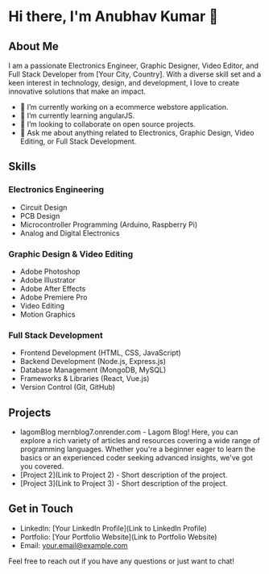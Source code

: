 # Hi there, I'm Anubhav Kumar 👋

## About Me
I am a passionate Electronics Engineer, Graphic Designer, Video Editor, and Full Stack Developer from [Your City, Country]. With a diverse skill set and a keen interest in technology, design, and development, I love to create innovative solutions that make an impact.

- 🔭 I’m currently working on a ecommerce webstore application.
- 🌱 I’m currently learning angularJS.
- 👯 I’m looking to collaborate on open source projects.
- 💬 Ask me about anything related to Electronics, Graphic Design, Video Editing, or Full Stack Development.

## Skills

### Electronics Engineering
- Circuit Design
- PCB Design
- Microcontroller Programming (Arduino, Raspberry Pi)
- Analog and Digital Electronics

### Graphic Design & Video Editing
- Adobe Photoshop
- Adobe Illustrator
- Adobe After Effects
- Adobe Premiere Pro
- Video Editing
- Motion Graphics

### Full Stack Development
- Frontend Development (HTML, CSS, JavaScript)
- Backend Development (Node.js, Express.js)
- Database Management (MongoDB, MySQL)
- Frameworks & Libraries (React, Vue.js)
- Version Control (Git, GitHub)

## Projects
- lagomBlog mernblog7.onrender.com - Lagom Blog! Here, you can explore a rich variety of articles and resources covering a wide range of programming languages. Whether you're a beginner eager to learn the basics or an experienced coder seeking advanced insights, we've got you covered.
- [Project 2](Link to Project 2) - Short description of the project.
- [Project 3](Link to Project 3) - Short description of the project.

## Get in Touch
- LinkedIn: [Your LinkedIn Profile](Link to LinkedIn Profile)
- Portfolio: [Your Portfolio Website](Link to Portfolio Website)
- Email: your.email@example.com

Feel free to reach out if you have any questions or just want to chat!

